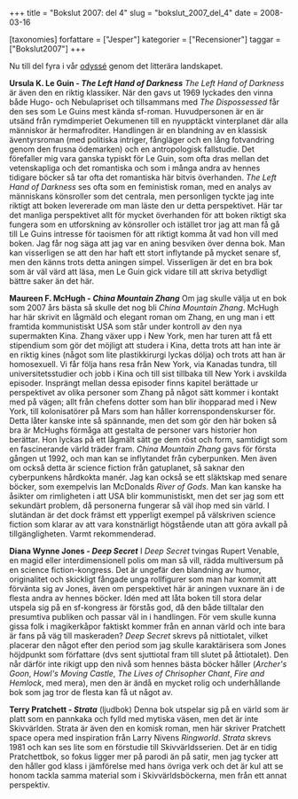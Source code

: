 +++
title = "Bokslut 2007: del 4"
slug = "bokslut_2007_del_4"
date = 2008-03-16

[taxonomies]
forfattare = ["Jesper"]
kategorier = ["Recensioner"]
taggar = ["Bokslut2007"]
+++

Nu till del fyra i vår [odyssé](tag/bokslut2007) genom det litterära landskapet.

<strong>Ursula K. Le Guin - <em>The Left Hand of Darkness</em></strong>
<em>The Left Hand of Darkness</em> är även den en riktig klassiker. När den gavs ut 1969 lyckades den vinna både Hugo- och Nebulapriset och tillsammans med <em>The Dispossessed</em> får den ses som Le Guins mest kända sf-roman.
Huvudpersonen är en är utsänd från rymdimperiet Oekumenen till en nyupptäckt vinterplanet där alla människor är hermafroditer. Handlingen är en blandning av en klassisk äventyrsroman (med politiska intriger, fångläger och en lång fotvandring genom den frusna ödemarken) och en antropologisk fallstudie. Det förefaller mig vara ganska typiskt för Le Guin, som ofta dras mellan det vetenskapliga och det romantiska och som i många andra av hennes tidigare böcker så tar ofta det romantiska här bitvis överhanden.
<em>The Left Hand of Darkness</em> ses ofta som en feministisk roman, med en analys av människans könsroller som det centrala, men personligen tyckte jag inte riktigt att boken levererade om man läste den ur detta perspektivet. Här tar det manliga perspektivet allt för mycket överhanden för att boken riktigt ska fungera som en utforskning av könsroller och istället tror jag att man få gå till Le Guins intresse för taoismen för att riktigt komma åt vad hon vill med boken.
Jag får nog säga att jag var en aning besviken över denna bok. Man kan visserligen se att den har haft ett stort inflytande på mycket senare sf, men den känns trots detta aningen simpel. Visserligen är det en bra bok som är väl värd att läsa, men Le Guin gick vidare till att skriva betydligt bättre saker än det här.

<strong>Maureen F. McHugh - <em>China Mountain Zhang</em></strong>
Om jag skulle välja ut en bok som 2007 års bästa så skulle det nog bli <em>China Mountain Zhang</em>. McHugh har här skrivit en lågmäld och elegant roman om Zhang, en ung man i ett framtida kommunistiskt USA som står under kontroll av den nya supermakten Kina. Zhang växer upp i New York, men har turen att få ett stipendium som gör det möjligt att studera i Kina, detta trots att han inte är en riktig kines (något som lite plastikkirurgi lyckas dölja) och trots att han är homosexuell. Vi får följa hans resa från New York, via Kanadas tundra, till universitetsstudier och jobb i Kina och till sist tillbaka till New York i avskilda episoder. Insprängt mellan dessa episoder finns kapitel berättade ur perspektivet av olika personer som Zhang på något sätt kommer i kontakt med på vägen; allt från chefens dotter som han blir ihopparad med i New York, till kolonisatörer på Mars som han håller korrenspondenskurser för.
Detta låter kanske inte så spännande, men det som gör den här boken så bra är McHughs förmåga att gestalta de personer vars historier hon berättar. Hon lyckas på ett lågmält sätt ge dem röst och form, samtidigt som en fascinerande värld träder fram.
<em>China Mountain Zhang</em> gavs för första gången ut 1992, och man kan se inflytandet från cyberpunken. Men även om också detta är science fiction från gatuplanet, så saknar den cyberpunkens hårdkokta manér. Jag kan också se ett släktskap med senare böcker, som exempelvis Ian McDonalds <em>River of Gods</em>.
Man kan kanske ha åsikter om rimligheten i att USA blir kommunistiskt, men det ser jag som ett sekundärt problem, då personerna fungerar så väl ihop med sin värld. I slutändan är det dock främst ett ypperligt exempel på välskriven science fiction som klarar av att vara konstnärligt högstående utan att göra avkall på tillgängligheten. Varmt rekommenderad.

<strong>Diana Wynne Jones - <em>Deep Secret</em></strong>
I <em>Deep Secret</em> tvingas Rupert Venable, en magid eller interdimensionell polis om man så vill, rädda multiversum på en science fiction-kongress. Det är ungefär den blandning av humor, originalitet och skickligt fångade unga rollfigurer som man har kommit att förvänta sig av Jones, även om perspektivet här är aningen vuxnare än i de flesta andra av hennes böcker. Idén med att låta boken till stora delar utspela sig på en sf-kongress är förstås god, då den både tilltalar den presumtiva publiken och passar väl in i handlingen. För vem skulle kunna gissa folk i magikerkåpor faktiskt kommer från en annan värld och inte bara är fans på väg till maskeraden?
<em>Deep Secret</em> skrevs på nittiotalet, vilket placerar den något efter den period som jag skulle karaktärisera som Jones höjdpunkt som författare (dvs sent sjuttiotal fram till slutet på åttiotalet). Den når därför inte rikigt upp den nivå som hennes bästa böcker håller (<em>Archer's Goon</em>, <em>Howl's Moving Castle</em>, <em>The Lives of Chrisopher Chant</em>, <em>Fire and Hemlock</em>, med mera), men den är ändå en mycket rolig och underhållande bok som jag tror de flesta kan få ut något av.

<strong>Terry Pratchett - <em>Strata</em></strong><em> </em>(ljudbok)
Denna bok utspelar sig på en värld som är platt som en pannkaka och fylld med mytiska väsen, men det är inte Skivvärlden. Strata är även den en komisk roman, men här skriver Pratchett space opera med inspiration från Larry Nivens <em>Ringworld</em>.
<em>Strata </em>skrevs 1981 och kan ses lite som en förstudie till Skivvärldsserien. Det är en tidig Pratchettbok, so fokus ligger mer på parodi än på satir, men jag tycker att den håller god klass i jämförelse med hans övriga verk och det är kul att se honom tackla samma material som i Skivvärldsböckerna, men från ett annat perspektiv.

